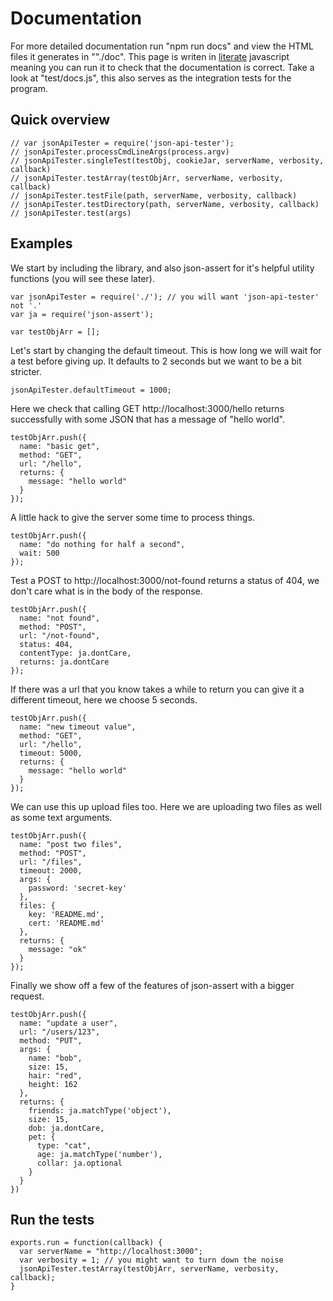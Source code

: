 
# Documentation

For more detailed documentation run "npm run docs" and view the HTML files it
generates in ""./doc". This page is writen in
[literate](https://www.npmjs.com/package/literate) javascript meaning you can
run it to check that the documentation is correct. Take a look at
"test/docs.js", this also serves as the integration tests for the program.


## Quick overview


    // var jsonApiTester = require('json-api-tester');
    // jsonApiTester.processCmdLineArgs(process.argv)
    // jsonApiTester.singleTest(testObj, cookieJar, serverName, verbosity, callback)
    // jsonApiTester.testArray(testObjArr, serverName, verbosity, callback)
    // jsonApiTester.testFile(path, serverName, verbosity, callback)
    // jsonApiTester.testDirectory(path, serverName, verbosity, callback)
    // jsonApiTester.test(args)


## Examples

We start by including the library, and also json-assert for it's helpful utility
functions (you will see these later).

    var jsonApiTester = require('./'); // you will want 'json-api-tester' not '.'
    var ja = require('json-assert');

    var testObjArr = [];

Let's start by changing the default timeout. This is how long we will wait for a
test before giving up. It defaults to 2 seconds but we want to be a bit
stricter.

    jsonApiTester.defaultTimeout = 1000;

Here we check that calling GET http://localhost:3000/hello returns successfully
with some JSON that has a message of "hello world".

    testObjArr.push({
      name: "basic get",
      method: "GET",
      url: "/hello",
      returns: {
        message: "hello world"
      }
    });

A little hack to give the server some time to process things.

    testObjArr.push({
      name: "do nothing for half a second",
      wait: 500
    });

Test a POST to http://localhost:3000/not-found returns a status of 404, we don't
care what is in the body of the response.

    testObjArr.push({
      name: "not found",
      method: "POST",
      url: "/not-found",
      status: 404,
      contentType: ja.dontCare,
      returns: ja.dontCare
    });

If there was a url that you know takes a while to return you can give it a
different timeout, here we choose 5 seconds.

    testObjArr.push({
      name: "new timeout value",
      method: "GET",
      url: "/hello",
      timeout: 5000,
      returns: {
        message: "hello world"
      }
    });

We can use this up upload files too. Here we are uploading two files as well as
some text arguments.

    testObjArr.push({
      name: "post two files",
      method: "POST",
      url: "/files",
      timeout: 2000,
      args: {
        password: 'secret-key'
      },
      files: {
        key: 'README.md',
        cert: 'README.md'
      },
      returns: {
        message: "ok"
      }
    });

Finally we show off a few of the features of json-assert with a bigger request.

    testObjArr.push({
      name: "update a user",
      url: "/users/123",
      method: "PUT",
      args: {
        name: "bob",
        size: 15,
        hair: "red",
        height: 162
      },
      returns: {
        friends: ja.matchType('object'),
        size: 15,
        dob: ja.dontCare,
        pet: {
          type: "cat",
          age: ja.matchType('number'),
          collar: ja.optional
        }
      }
    })

## Run the tests

    exports.run = function(callback) {
      var serverName = "http://localhost:3000";
      var verbosity = 1; // you might want to turn down the noise
      jsonApiTester.testArray(testObjArr, serverName, verbosity, callback);
    }
